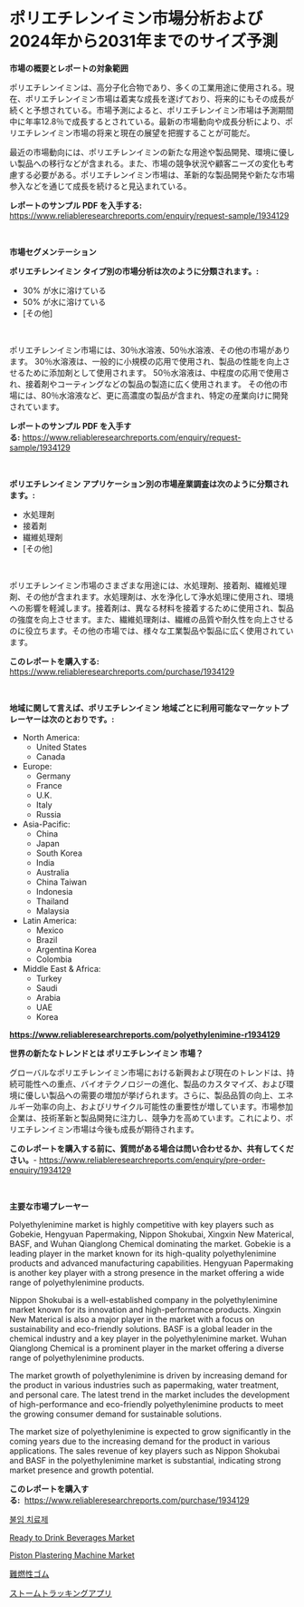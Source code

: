 <p><h1>ポリエチレンイミン市場分析および2024年から2031年までのサイズ予測</h1></p><p><strong>市場の概要とレポートの対象範囲</strong></p>
<p><p>ポリエチレンイミンは、高分子化合物であり、多くの工業用途に使用される。現在、ポリエチレンイミン市場は着実な成長を遂げており、将来的にもその成長が続くと予想されている。市場予測によると、ポリエチレンイミン市場は予測期間中に年率12.8％で成長するとされている。最新の市場動向や成長分析により、ポリエチレンイミン市場の将来と現在の展望を把握することが可能だ。</p><p>最近の市場動向には、ポリエチレンイミンの新たな用途や製品開発、環境に優しい製品への移行などが含まれる。また、市場の競争状況や顧客ニーズの変化も考慮する必要がある。ポリエチレンイミン市場は、革新的な製品開発や新たな市場参入などを通じて成長を続けると見込まれている。</p></p>
<p><strong>レポートのサンプル PDF を入手する:</strong> <a href="https://www.reliableresearchreports.com/enquiry/request-sample/1934129">https://www.reliableresearchreports.com/enquiry/request-sample/1934129</a></p>
<p>&nbsp;</p>
<p><strong>市場セグメンテーション</strong></p>
<p><strong>ポリエチレンイミン タイプ別の市場分析は次のように分類されます。:</strong></p>
<p><ul><li>30% が水に溶けている</li><li>50% が水に溶けている</li><li>[その他]</li></ul></p>
<p>&nbsp;</p>
<p><p>ポリエチレンイミン市場には、30％水溶液、50％水溶液、その他の市場があります。 30％水溶液は、一般的に小規模の応用で使用され、製品の性能を向上させるために添加剤として使用されます。 50％水溶液は、中程度の応用で使用され、接着剤やコーティングなどの製品の製造に広く使用されます。 その他の市場には、80％水溶液など、更に高濃度の製品が含まれ、特定の産業向けに開発されています。</p></p>
<p><strong>レポートのサンプル PDF を入手する:</strong>&nbsp;<a href="https://www.reliableresearchreports.com/enquiry/request-sample/1934129">https://www.reliableresearchreports.com/enquiry/request-sample/1934129</a></p>
<p>&nbsp;</p>
<p><strong> ポリエチレンイミン アプリケーション別の市場産業調査は次のように分類されます。:</strong></p>
<p><ul><li>水処理剤</li><li>接着剤</li><li>繊維処理剤</li><li>[その他]</li></ul></p>
<p>&nbsp;</p>
<p><p>ポリエチレンイミン市場のさまざまな用途には、水処理剤、接着剤、繊維処理剤、その他が含まれます。水処理剤は、水を浄化して浄水処理に使用され、環境への影響を軽減します。接着剤は、異なる材料を接着するために使用され、製品の強度を向上させます。また、繊維処理剤は、繊維の品質や耐久性を向上させるのに役立ちます。その他の市場では、様々な工業製品や製品に広く使用されています。</p></p>
<p><strong>このレポートを購入する:</strong>&nbsp; <a href="https://www.reliableresearchreports.com/purchase/1934129">https://www.reliableresearchreports.com/purchase/1934129</a></p>
<p>&nbsp;</p>
<p><strong>地域に関して言えば、ポリエチレンイミン 地域ごとに利用可能なマーケットプレーヤーは次のとおりです。:</strong></p>
<p><ul>
    <li>
        North America:
        <ul>
            <li>United States</li>
            <li>Canada</li>
        </ul>
    </li>
    <li>
        Europe:
        <ul>
            <li>Germany</li>
            <li>France</li>
            <li>U.K.</li>
            <li>Italy</li>
            <li>Russia</li>
        </ul>
    </li>
    <li>
        Asia-Pacific:
        <ul>
            <li>China</li>
            <li>Japan</li>
            <li>South Korea</li>
            <li>India</li>
            <li>Australia</li>
            <li>China Taiwan</li>
            <li>Indonesia</li>
            <li>Thailand</li>
            <li>Malaysia</li>
        </ul>
    </li>
    <li>
        Latin America:
        <ul>
            <li>Mexico</li>
            <li>Brazil</li>
            <li>Argentina Korea</li>
            <li>Colombia</li>
        </ul>
    </li>
    <li>
        Middle East & Africa:
        <ul>
            <li>Turkey</li>
            <li>Saudi</li>
            <li>Arabia</li>
            <li>UAE</li>
            <li>Korea</li>
        </ul>
    </li>
    </ul></p>
<p><strong><a href="https://www.reliableresearchreports.com/polyethylenimine-r1934129">https://www.reliableresearchreports.com/polyethylenimine-r1934129</a></strong>&nbsp;</p>
<p><strong>世界の新たなトレンドとは ポリエチレンイミン 市場？</strong></p>
<p><p>グローバルなポリエチレンイミン市場における新興および現在のトレンドは、持続可能性への重点、バイオテクノロジーの進化、製品のカスタマイズ、および環境に優しい製品への需要の増加が挙げられます。さらに、製品品質の向上、エネルギー効率の向上、およびリサイクル可能性の重要性が増しています。市場参加企業は、技術革新と製品開発に注力し、競争力を高めています。これにより、ポリエチレンイミン市場は今後も成長が期待されます。</p></p>
<p><strong>このレポートを購入する前に、質問がある場合は問い合わせるか、共有してください。</strong>- <a href="https://www.reliableresearchreports.com/enquiry/pre-order-enquiry/1934129">https://www.reliableresearchreports.com/enquiry/pre-order-enquiry/1934129</a></p>
<p>&nbsp;</p>
<p><strong>主要な市場プレーヤー</strong></p>
<p><p>Polyethylenimine market is highly competitive with key players such as Gobekie, Hengyuan Papermaking, Nippon Shokubai, Xingxin New Materical, BASF, and Wuhan Qianglong Chemical dominating the market. Gobekie is a leading player in the market known for its high-quality polyethylenimine products and advanced manufacturing capabilities. Hengyuan Papermaking is another key player with a strong presence in the market offering a wide range of polyethylenimine products. </p><p>Nippon Shokubai is a well-established company in the polyethylenimine market known for its innovation and high-performance products. Xingxin New Materical is also a major player in the market with a focus on sustainability and eco-friendly solutions. BASF is a global leader in the chemical industry and a key player in the polyethylenimine market. Wuhan Qianglong Chemical is a prominent player in the market offering a diverse range of polyethylenimine products.</p><p>The market growth of polyethylenimine is driven by increasing demand for the product in various industries such as papermaking, water treatment, and personal care. The latest trend in the market includes the development of high-performance and eco-friendly polyethylenimine products to meet the growing consumer demand for sustainable solutions.</p><p>The market size of polyethylenimine is expected to grow significantly in the coming years due to the increasing demand for the product in various applications. The sales revenue of key players such as Nippon Shokubai and BASF in the polyethylenimine market is substantial, indicating strong market presence and growth potential.</p></p>
<p><strong>このレポートを購入する:</strong>&nbsp;&nbsp;<a href="https://www.reliableresearchreports.com/purchase/1934129">https://www.reliableresearchreports.com/purchase/1934129</a></p>
<p><p><a href="https://medium.com/@lizaheller2023/%EC%83%9D%EC%8B%9D%EB%A0%A5-%EC%A6%9D%EC%A7%84-%EC%95%BD-%EC%8B%9C%EC%9E%A5-%EA%B2%BD%EC%9F%81-%EB%B6%84%EC%84%9D-%EC%8B%9C%EC%9E%A5-%EB%8F%99%ED%96%A5-%EB%B0%8F-2031%EB%85%84%EA%B9%8C%EC%A7%80%EC%9D%98-%EC%98%88%EC%B8%A1-79f4af8a5974">불임 치료제</a></p><p><a href="https://github.com/Krish2023na/Market-Research-Report-List-3/blob/main/ready-to-drink-beverages-market.md">Ready to Drink Beverages Market</a></p><p><a href="https://issuu.com/reportprime-2/docs/piston-plastering-machine-market-size-2030.pptx">Piston Plastering Machine Market</a></p><p><a href="https://medium.com/@colbu56546/%E9%98%B2%E7%81%AB%E3%82%B4%E3%83%A0%E5%B8%82%E5%A0%B4%E8%AA%BF%E6%9F%BB%E3%83%AC%E3%83%9D%E3%83%BC%E3%83%88-%E3%81%9D%E3%81%AE%E6%AD%B4%E5%8F%B2%E3%81%A82031%E5%B9%B4%E3%81%BE%E3%81%A7%E3%81%AE%E4%BA%88%E6%B8%AC-49e8ffae7879">難燃性ゴム</a></p><p><a href="https://medium.com/@barrycuda1974/%E3%82%B9%E3%83%88%E3%83%BC%E3%83%A0%E3%83%88%E3%83%A9%E3%83%83%E3%82%AD%E3%83%B3%E3%82%B0%E3%82%A2%E3%83%97%E3%83%AA%E3%81%AE%E5%B8%82%E5%A0%B4%E5%8B%95%E5%90%91%E3%81%A8%E5%B8%82%E5%A0%B4%E5%88%86%E6%9E%90%E3%81%AF-2024%E5%B9%B4%E3%81%8B%E3%82%892031%E5%B9%B4%E3%81%BE%E3%81%A7%E3%81%AE%E6%9C%9F%E9%96%93%E3%81%AB%E4%BA%88%E6%B8%AC%E3%81%95%E3%82%8C%E3%81%A6%E3%81%84%E3%81%BE%E3%81%99-08eed1781411">ストームトラッキングアプリ</a></p></p>